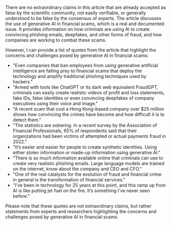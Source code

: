 There are no extraordinary claims in this article that are already accepted as false by the scientific community, not easily verifiable, or generally understood to be false by the consensus of experts. The article discusses the use of generative AI in financial scams, which is a real and documented issue. It provides information on how criminals are using AI to create convincing phishing emails, deepfakes, and other forms of fraud, and how companies are working to combat these scams.

However, I can provide a list of quotes from the article that highlight the concerns and challenges posed by generative AI in financial scams:

* "Even companies that ban employees from using generative artificial intelligence are falling prey to financial scams that deploy the technology and amplify traditional phishing techniques used by hackers."
* "Armed with tools like ChatGPT or its dark web equivalent FraudGPT, criminals can easily create realistic videos of profit and loss statements, fake IDs, false identities or even convincing deepfakes of company executives using their voice and image."
* "A recent scam that cost a Hong Kong-based company over $25 million shows how convincing the crimes have become and how difficult it is to detect them."
* "The statistics are sobering. In a recent survey by the Association of Financial Professionals, 65% of respondents said that their organizations had been victims of attempted or actual payments fraud in 2022."
* "It’s easier and easier for people to create synthetic identities. Using either stolen information or made-up information using generative AI."
* "There is so much information available online that criminals can use to create very realistic phishing emails. Large language models are trained on the internet, know about the company and CEO and CFO."
* "One of the real catalysts for the evolution of fraud and financial crime in general is the transformation of financial services."
* "I’ve been in technology for 25 years at this point, and this ramp up from AI is like putting jet fuel on the fire. It’s something I’ve never seen before."

Please note that these quotes are not extraordinary claims, but rather statements from experts and researchers highlighting the concerns and challenges posed by generative AI in financial scams.
